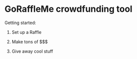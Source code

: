 # GoRaffleMe crowdfunding tool 

Getting started:

1) Set up a Raffle

2) Make tons of $$$

3) Give away cool stuff